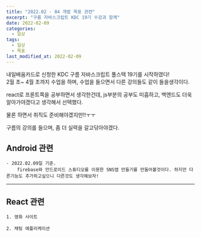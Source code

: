 ```yaml
---
title: "2022.02 - 04 개발 목표 관련"
excerpt: "구름 자바스크립트 KDC 19기 수강과 함께"
date: 2022-02-09
categories:
  - 일상
tags:
  - 일상
  - 목표
last_modified_at: 2022-02-09
---
```


내일배움카드로 신청한 KDC 구름 자바스크립트 풀스택 19기를 시작하였다!  
 2월 초~ 4월 초까지 수업을 하며, 수업을 들으면서 다른 강의들도 같이 들을생각이다.

react로 프론트쪽을 공부하면서 생각한건데, js부분의 공부도 미흡하고, 백엔드도 더욱 알아가야겠다고 생각해서 선택했다.

물론 하면서 취직도 준비해야겠지만!!ㅜㅜ

구름의 강의를 들으며, 좀 더 실력을 갈고닦아야겠다.

## Android 관련

    - 2022.02.09일 기준.
        firebase와 안드로이드 스튜디오를 이용한 SNS앱 만들기를 만들어볼것이다. 하지만 다른기능도 추가하고싶으니 다른것도 생각해보자!

---

## React 관련

    1. 영화 사이트

    2. 채팅 애플리케이션
